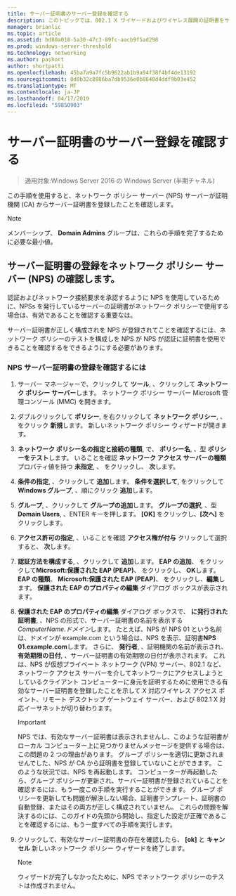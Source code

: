 ```yaml
---
title: サーバー証明書のサーバー登録を確認する
description: このトピックでは、802.1 X ワイヤードおよびワイヤレス展開の証明書をサーバーのデプロイ ガイドの一部
manager: brianlic
ms.topic: article
ms.assetid: bd80a018-5a30-47c3-89fc-aacb9f5ad298
ms.prod: windows-server-threshold
ms.technology: networking
ms.author: pashort
author: shortpatti
ms.openlocfilehash: 45ba7a9a7fc5b9622ab1b9a94f38f4bf4de13192
ms.sourcegitcommit: 0d0b32c8986ba7db9536e0b8648d4ddf9b03e452
ms.translationtype: MT
ms.contentlocale: ja-JP
ms.lasthandoff: 04/17/2019
ms.locfileid: "59850903"
---
```

# <a name="verify-server-enrollment-of-a-server-certificate"></a>サーバー証明書のサーバー登録を確認する

>適用対象:Windows Server 2016 の Windows Server (半期チャネル)

この手順を使用すると、ネットワーク ポリシー サーバー (NPS) サーバーが証明機関 (CA) からサーバー証明書を登録したことを確認します。   
  
>[!NOTE]  
>メンバーシップ、 **Domain Admins** グループは、これらの手順を完了するために必要な最小値。  
  
## <a name="verify-network-policy-server-nps-enrollment-of-a-server-certificate"></a>サーバー証明書の登録をネットワーク ポリシー サーバー (NPS) の確認します。  
  
認証およびネットワーク接続要求を承認するように NPS を使用しているために、NPSs を発行しているサーバーの証明書がネットワーク ポリシーで使用する場合は、有効であることを確認する重要なは。  
  
サーバー証明書が正しく構成されを NPS が登録されてことを確認するには、ネットワーク ポリシーのテストを構成しを NPS が NPS が認証に証明書を使用できることを確認するをできるようにする必要があります。  
  
### <a name="to-verify-nps-enrollment-of-a-server-certificate"></a>NPS サーバー証明書の登録を確認するには  
  
1.  サーバー マネージャーで、クリックして **ツール**, 、クリックして **ネットワーク ポリシー サーバー**します。 ネットワーク ポリシー サーバー Microsoft 管理コンソール (MMC) を開きます。  
  
2.  ダブルクリックして **ポリシー**, を右クリックして **ネットワーク ポリシー**, 、 をクリック **新規**します。 新しいネットワーク ポリシー ウィザードが開きます。  
  
3.  **ネットワーク ポリシー名の指定と接続の種類**, で、 **ポリシー名**, 、型 **ポリシーをテスト**します。 いることを確認 **ネットワーク アクセス サーバーの種類** プロパティ値を持つ **未指定**, 、 をクリックし、 **次**します。  
  
4.  **条件の指定**, 、クリックして **追加**します。 **条件を選択して**, をクリックして **Windows グループ**, 、順にクリック **追加**します。  
  
5.  **グループ**, 、クリックして **グループの追加**します。 **グループの選択**, 、型 **Domain Users**, 、ENTER キーを押します。 **[OK]** をクリックし、**[次へ]** をクリックします。  
  
6.  **アクセス許可の指定**, 、いることを確認 **アクセス権が付与** クリックして選択すると、 **次**します。  
  
7.  **認証方法を構成する**, 、クリックして **追加**します。 **EAP の追加**、 をクリックして**Microsoft:保護された EAP (PEAP)**、 をクリックし、 **OK**します。 **EAP の種類**、 **Microsoft:保護された EAP (PEAP)**、 をクリックし、**編集**します。 **保護された EAP のプロパティの編集**  ダイアログ ボックスが表示されます。  
  
8.  **保護された EAP のプロパティの編集** ダイアログ ボックスで、 **に発行された証明書**, 、NPS の形式で、サーバー証明書の名前を表示する *ComputerName*.*ドメイン*します。 たとえば、NPS が NPS 01 という名前は、ドメインが example.com という場合は、NPS を表示、証明書**NPS 01.example.com**します。 さらに、 **発行者**, 、証明機関の名前が表示され、 **有効期限の日付**, 、サーバー証明書の有効期限の日付が表示されます。 これは、NPS が仮想プライベート ネットワーク (VPN) サーバー、802.1 など、ネットワーク アクセス サーバーを介してネットワークにアクセスしようとしているクライアント コンピューターに身元を証明するために使用できる有効なサーバー証明書を登録したことを示して X 対応ワイヤレス アクセス ポイント、リモート デスクトップ ゲートウェイ サーバー、および 802.1 X 対応イーサネットが切り替わります。  
  
    > [!IMPORTANT]  
    > NPS では、有効なサーバー証明書は表示されませんし、このような証明書がローカル コンピューター上に見つかりませんメッセージを提供する場合は、この問題の 2 つの理由があります。 グループ ポリシーを適切に更新されませんでした、NPS が CA から証明書を登録していないことができます。 このような状況では、NPS を再起動します。 コンピューターが再起動したら、グループ ポリシーが更新され、サーバー証明書が登録されていることを確認するには、もう一度この手順を実行することができます。 グループ ポリシーを更新しても問題が解決しない場合、証明書テンプレート、証明書の自動登録、またはその両方が正しく構成されていません。 これらの問題を解決するのには、このガイドの先頭から開始し、指定した設定が正確であることを確認するには、もう一度すべての手順を実行します。  
  
9. クリックして、有効なサーバー証明書の存在を確認したら、 **[ok]** と **キャンセル** 新しいネットワーク ポリシー ウィザードを終了します。  
  
    > [!NOTE]  
    > ウィザードが完了しなかったために、NPS でネットワーク ポリシーのテストは作成されません。  
  


